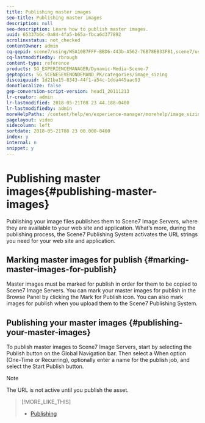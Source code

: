 ```yaml
---
title: Publishing master images
seo-title: Publishing master images
description: null
seo-description: Learn how to publish master images.
uuid: 65337b6c-0a84-4fa5-b65a-fbca6d377892
acrolinxstatus: not_checked
contentOwner: admin
cq-gepid: scene7/using/WSA10B7FFF-BBD6-443b-A562-76B78EB33FB1,scene7/using/WS7E53CE70-F8FE-4fdd-A72B-A2A3FD102650,scene7/using/WS9F79AE67-9B50-44c1-9DF6-B0EACAD32BB7
cq-lastmodifiedby: rbrough
content-type: reference
products: SG_EXPERIENCEMANAGER/Dynamic-Media-Scene-7
geptopics: SG_SCENESEVENONDEMAND_PK/categories/image_sizing
discoiquuid: 1d21ba15-8343-44f1-a54c-1dda445aac93
donotlocalize: false
gep-conversion-script-version: head1_20111213
lr-creator: admin
lr-lastmodified: 2018-05-21T08 23 44.188-0400
lr-lastmodifiedby: admin
moreHelpPaths: /content/help/en/experience-manager/morehelp/image_sizing;/content/help/en/experience-manager/morehelp/image_sizing
pagelayout: video
sidecolumn: left
sortdate: 2018-05-21T08 23 00.000-0400
index: y
internal: n
snippet: y
---
```


# Publishing master images{#publishing-master-images}

Publishing your image files publishes them to Scene7 Image Servers, where they are available to your web site and application. What’s more, during the publishing process, the Scene7 Publishing System activates the URL strings you need for your web site and application.

## Marking master images for publish {#marking-master-images-for-publish}

Master images must be marked for publish in order for them to be copied to Scene7 Image Servers. You can mark your master images for publish in the Browse Panel by clicking the Mark for Publish icon. You can also mark images for publish when you upload them to the Scene7 Publishing System.

## Publishing your master images {#publishing-your-master-images}

To publish master images to Scene7 Image Servers, start by selecting the Publish button on the Global Navigation bar. Then select a When option (One-Time or Recurring), optionally enter a name for the publish job, and select the Start Publish button.

>[!NOTE]
>
>The URL is not active until you publish the asset.

>[!MORE_LIKE_THIS]
>
>* [Publishing](publishing-files.md#publishing_files)
